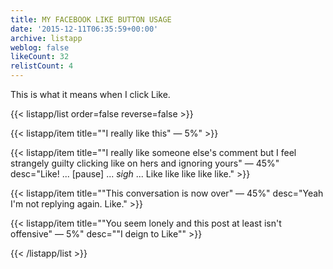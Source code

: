 ```yaml
---
title: MY FACEBOOK LIKE BUTTON USAGE
date: '2015-12-11T06:35:59+00:00'
archive: listapp
weblog: false
likeCount: 32
relistCount: 4
---
```


This is what it means when I click Like.

<!--more-->

{{< listapp/list order=false reverse=false >}}

   {{< listapp/item title="\"I really like this\" — 5%" >}}

   {{< listapp/item title="\"I really like someone else's comment but I feel strangely guilty clicking like on hers and ignoring yours\" — 45%"
      desc="Like! ... [pause] ... *sigh* ... Like like like like like." >}}

   {{< listapp/item title="\"This conversation is now over\" — 45%"
      desc="Yeah I'm not replying again. Like." >}}

   {{< listapp/item title="\"You seem lonely and this post at least isn't offensive\" — 5%"
      desc="\"I deign to Like\"" >}}

{{< /listapp/list >}}

